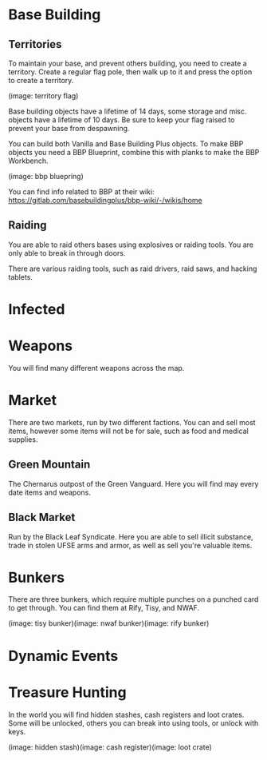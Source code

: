 # Base Building

## Territories

To maintain your base, and prevent others building, you need to create a territory.  Create a regular flag pole, then walk up to it and press the option to create a territory.

(image: territory flag)

Base building objects have a lifetime of 14 days, some storage and misc. objects have a lifetime of 10 days.  Be sure to keep your flag raised to prevent your base from despawning.

You can build both Vanilla and Base Building Plus objects.  To make BBP objects you need a BBP Blueprint, combine this with planks to make the BBP Workbench.

(image: bbp bluepring)

You can find info related to BBP at their wiki: https://gitlab.com/basebuildingplus/bbp-wiki/-/wikis/home

## Raiding

You are able to raid others bases using explosives or raiding tools.  You are only able to break in through doors.  

There are various raiding tools, such as raid drivers, raid saws, and hacking tablets.

# Infected

# Weapons

You will find many different weapons across the map.

# Market

There are two markets, run by two different factions.  You can and sell most items, however some items will not be for sale, such as food and medical supplies.

## Green Mountain

The Chernarus outpost of the Green Vanguard.  Here you will find may every date items and weapons.

## Black Market

Run by the Black Leaf Syndicate.  Here you are able to sell illicit substance, trade in stolen UFSE arms and armor, as well as sell you're valuable items.

# Bunkers

There are three bunkers, which require multiple punches on a punched card to get through.  You can find them at Rify, Tisy, and NWAF.

(image: tisy bunker)(image: nwaf bunker)(image: rify bunker)

# Dynamic Events

# Treasure Hunting

In the world you will find hidden stashes, cash registers and loot crates.  Some will be unlocked, others you can break into using tools, or unlock with keys.

(image: hidden stash)(image: cash register)(image: loot crate)
